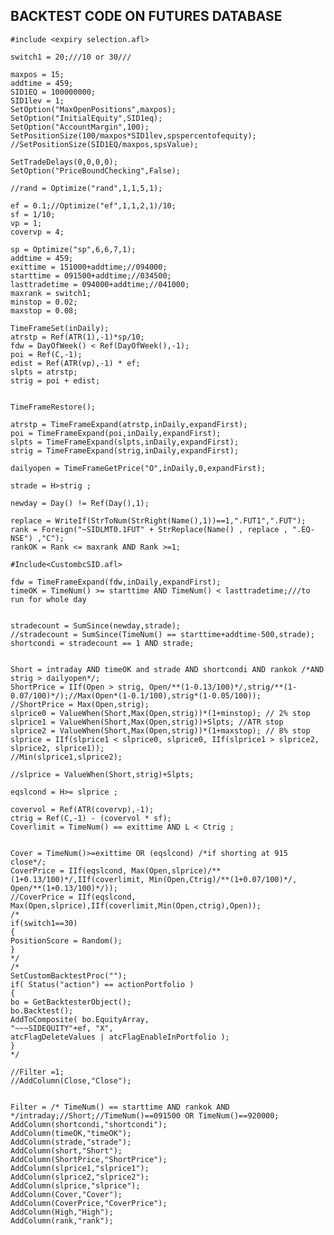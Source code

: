 ## BACKTEST CODE ON FUTURES DATABASE
    #include <expiry selection.afl>

    switch1 = 20;///10 or 30///

    maxpos = 15;
    addtime = 459;
    SID1EQ = 100000000;
    SID1lev = 1;
    SetOption("MaxOpenPositions",maxpos);
    SetOption("InitialEquity",SID1eq);
    SetOption("AccountMargin",100);
    SetPositionSize(100/maxpos*SID1lev,spspercentofequity);
    //SetPositionSize(SID1EQ/maxpos,spsValue);

    SetTradeDelays(0,0,0,0);
    SetOption("PriceBoundChecking",False);

    //rand = Optimize("rand",1,1,5,1);

    ef = 0.1;//Optimize("ef",1,1,2,1)/10;
    sf = 1/10;
    vp = 1;
    covervp = 4;

    sp = Optimize("sp",6,6,7,1);
    addtime = 459;
    exittime = 151000+addtime;//094000;
    starttime = 091500+addtime;//034500;
    lasttradetime = 094000+addtime;//041000;
    maxrank = switch1;
    minstop = 0.02;
    maxstop = 0.08;

    TimeFrameSet(inDaily);
    atrstp = Ref(ATR(1),-1)*sp/10;
    fdw = DayOfWeek() < Ref(DayOfWeek(),-1);
    poi = Ref(C,-1);
    edist = Ref(ATR(vp),-1) * ef;
    slpts = atrstp;
    strig = poi + edist;


    TimeFrameRestore();

    atrstp = TimeFrameExpand(atrstp,inDaily,expandFirst);
    poi = TimeFrameExpand(poi,inDaily,expandFirst);
    slpts = TimeFrameExpand(slpts,inDaily,expandFirst);
    strig = TimeFrameExpand(strig,inDaily,expandFirst);

    dailyopen = TimeFrameGetPrice("O",inDaily,0,expandFirst);

    strade = H>strig ;

    newday = Day() != Ref(Day(),1);

    replace = WriteIf(StrToNum(StrRight(Name(),1))==1,".FUT1",".FUT");
    rank = Foreign("~SIDLMT0.1FUT" + StrReplace(Name() , replace , ".EQ-NSE") ,"C");
    rankOK = Rank <= maxrank AND Rank >=1;

    #Include<CustombcSID.afl>

    fdw = TimeFrameExpand(fdw,inDaily,expandFirst);
    timeOK = TimeNum() >= starttime AND TimeNum() < lasttradetime;///to run for whole day


    stradecount = SumSince(newday,strade);
    //stradecount = SumSince(TimeNum() == starttime+addtime-500,strade);
    shortcondi = stradecount == 1 AND strade;


    Short = intraday AND timeOK and strade AND shortcondi AND rankok /*AND strig > dailyopen*/;
    ShortPrice = IIf(Open > strig, Open/**(1-0.13/100)*/,strig/**(1-0.07/100)*/);//Max(Open*(1-0.1/100),strig*(1-0.05/100));
    //ShortPrice = Max(Open,strig);
    slprice0 = ValueWhen(Short,Max(Open,strig))*(1+minstop); // 2% stop
    slprice1 = ValueWhen(Short,Max(Open,strig))+Slpts; //ATR stop
    slprice2 = ValueWhen(Short,Max(Open,strig))*(1+maxstop); // 8% stop
    slprice = IIf(slprice1 < slprice0, slprice0, IIf(slprice1 > slprice2, slprice2, slprice1));
    //Min(slprice1,slprice2);

    //slprice = ValueWhen(Short,strig)+Slpts;

    eqslcond = H>= slprice ;

    covervol = Ref(ATR(covervp),-1);
    ctrig = Ref(C,-1) - (covervol * sf);
    Coverlimit = TimeNum() == exittime AND L < Ctrig ;


    Cover = TimeNum()>=exittime OR (eqslcond) /*if shorting at 915 close*/;
    CoverPrice = IIf(eqslcond, Max(Open,slprice)/**(1+0.13/100)*/,IIf(coverlimit, Min(Open,Ctrig)/**(1+0.07/100)*/, Open/**(1+0.13/100)*/));
    //CoverPrice = IIf(eqslcond, Max(Open,slprice),IIf(coverlimit,Min(Open,ctrig),Open));
    /*
    if(switch1==30)
    {
    PositionScore = Random();
    }
    */
    /*
    SetCustomBacktestProc("");
    if( Status("action") == actionPortfolio )
    {
    bo = GetBacktesterObject();
    bo.Backtest();
    AddToComposite( bo.EquityArray,
    "~~~SIDEQUITY"+ef, "X",
    atcFlagDeleteValues | atcFlagEnableInPortfolio );
    }
    */

    //Filter =1;
    //AddColumn(Close,"Close");


    Filter = /* TimeNum() == starttime AND rankok AND */intraday;//Short;//TimeNum()==091500 OR TimeNum()==920000;
    AddColumn(shortcondi,"shortcondi");
    AddColumn(timeOK,"timeOK");
    AddColumn(strade,"strade");
    AddColumn(short,"Short");
    AddColumn(ShortPrice,"ShortPrice");
    AddColumn(slprice1,"slprice1");
    AddColumn(slprice2,"slprice2");
    AddColumn(slprice,"slprice");
    AddColumn(Cover,"Cover");
    AddColumn(CoverPrice,"CoverPrice");
    AddColumn(High,"High");
    AddColumn(rank,"rank");
